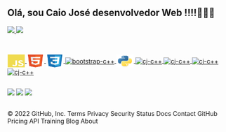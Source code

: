 ## Olá, sou Caio José desenvolvedor Web !!!!👾👾👾

<div>
  <a href="https://github.com/CaiOliveira19">
  <img height="180em" src="https://github-readme-stats.vercel.app/api/top-langs/?username=CaiOliveira19&layout=compact&langs_count=7&theme=dracula"/>
  <img height="180em" src="https://github-readme-stats.vercel.app/api?username=CaiOliveira19&show_icons=true&theme=dracula&include_all_commits=true&count_private=true"/>
</div>
  
  ##
  
<div style="display: inline_block"><br>
  <img align="center" alt="cj-Js" height="30" width="40" src="https://raw.githubusercontent.com/devicons/devicon/master/icons/javascript/javascript-plain.svg">
  <img align="center" alt="cj-HTML" height="30" width="40" src="https://raw.githubusercontent.com/devicons/devicon/master/icons/html5/html5-original.svg">
  <img align="center" alt="cj-CSS" height="30" width="40" src="https://raw.githubusercontent.com/devicons/devicon/master/icons/css3/css3-original.svg">
  <img align="center" alt="bootstrap-c++" heigth="30" width="40" src="https://cdn.jsdelivr.net/gh/devicons/devicon/icons/bootstrap/bootstrap-original.svg" />
  <img align="center" alt="cj-Python" height="30" width="40" src="https://raw.githubusercontent.com/devicons/devicon/master/icons/python/python-original.svg">
  <img align="center" alt="cj-c++" heigth="30" width="40" src="https://cdn.jsdelivr.net/gh/devicons/devicon/icons/cplusplus/cplusplus-line.svg"  />
  <img align="center" alt="cj-c++" heigth="30" width="40" src="https://cdn.jsdelivr.net/gh/devicons/devicon/icons/react/react-original.svg" />
  <img align="center" alt="cj-c++" heigth="30" width="40" src="https://cdn.jsdelivr.net/gh/devicons/devicon/icons/nodejs/nodejs-plain.svg" />
  <img align="center" alt="cj-c++" heigth="30" width="40" src="https://cdn.jsdelivr.net/gh/devicons/devicon/icons/mysql/mysql-original-wordmark.svg" />
  

</div>
  
  ##
 
<div> 
  <a href = "mailto:cj.oliveira1904@gmail.com"><img src="https://img.shields.io/badge/-Gmail-%23333?style=for-the-badge&logo=gmail&logoColor=white" target="_blank"></a>
  <a href="https://www.linkedin.com/in/caio-jose-44a8b9237/" target="_blank"><img src="https://img.shields.io/badge/-LinkedIn-%230077B5?style=for-the-badge&logo=linkedin&logoColor=white" target="_blank"></a> 
  <a href="https://www.facebook.com/caio.jusee" target="_blank"><img src="https://img.shields.io/badge/Facebook-1877F2?style=for-the-badge&logo=facebook&logoColor=white" target="_blank"></a>
  
  ##
 
</div>
© 2022 GitHub, Inc.
Terms
Privacy
Security
Status
Docs
Contact GitHub
Pricing
API
Training
Blog
About
